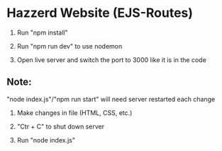 # Hazzerd Website (EJS-Routes)
1. Run "npm install"

2. Run "npm run dev" to use nodemon 

3. Open live server and switch the port to 3000 like it is in the code

## Note:
"node index.js"/"npm run start" will need server restarted each change

1. Make changes in file (HTML, CSS, etc.)

2. "Ctr + C" to shut down server

3. Run "node index.js"
